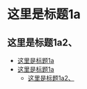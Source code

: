 # 这里是标题1a

## 这里是标题1a2、

<!-- @import "[TOC]" {cmd="toc" depthFrom=1 depthTo=6 orderedList=false} -->

<!-- code_chunk_output -->
- [这里是标题1a](#这里是标题1a)
- [这里是标题1a](#这里是标题1a)
  - [这里是标题1a2、](#这里是标题1a2)
